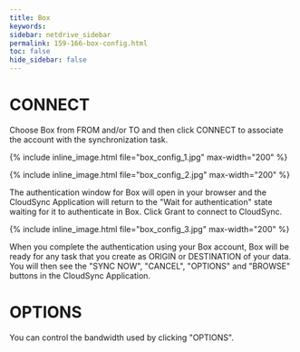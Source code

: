 ```yaml
---
title: Box
keywords:
sidebar: netdrive_sidebar
permalink: 159-166-box-config.html
toc: false
hide_sidebar: false
---
```


CONNECT
==================
Choose Box from FROM and/or TO and then click CONNECT to associate the account with the synchronization task.

{% include inline_image.html file="box_config_1.jpg" max-width="200" %}

{% include inline_image.html file="box_config_2.jpg" max-width="200" %}


The authentication window for Box will open in your browser and the CloudSync Application will return to the "Wait for authentication" state waiting for it to authenticate in Box. Click Grant to connect to CloudSync.

{% include inline_image.html file="box_config_3.jpg" max-width="200" %}

When you complete the authentication using your Box account, Box will be ready for any task that you create as ORIGIN or DESTINATION of your data. You will then see the "SYNC NOW", "CANCEL", "OPTIONS" and "BROWSE" buttons in the CloudSync Application.


OPTIONS
==================
You can control the bandwidth used by clicking "OPTIONS".

     